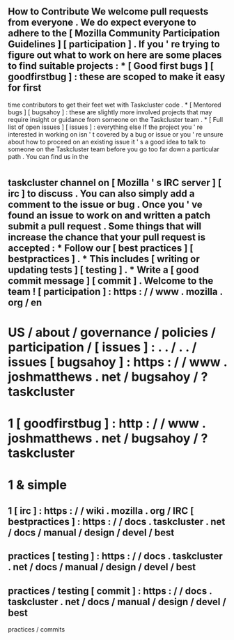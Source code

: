 #
How
to
Contribute
We
welcome
pull
requests
from
everyone
.
We
do
expect
everyone
to
adhere
to
the
[
Mozilla
Community
Participation
Guidelines
]
[
participation
]
.
If
you
'
re
trying
to
figure
out
what
to
work
on
here
are
some
places
to
find
suitable
projects
:
*
[
Good
first
bugs
]
[
goodfirstbug
]
:
these
are
scoped
to
make
it
easy
for
first
-
time
contributors
to
get
their
feet
wet
with
Taskcluster
code
.
*
[
Mentored
bugs
]
[
bugsahoy
]
:
these
are
slightly
more
involved
projects
that
may
require
insight
or
guidance
from
someone
on
the
Taskcluster
team
.
*
[
Full
list
of
open
issues
]
[
issues
]
:
everything
else
If
the
project
you
'
re
interested
in
working
on
isn
'
t
covered
by
a
bug
or
issue
or
you
'
re
unsure
about
how
to
proceed
on
an
existing
issue
it
'
s
a
good
idea
to
talk
to
someone
on
the
Taskcluster
team
before
you
go
too
far
down
a
particular
path
.
You
can
find
us
in
the
#
taskcluster
channel
on
[
Mozilla
'
s
IRC
server
]
[
irc
]
to
discuss
.
You
can
also
simply
add
a
comment
to
the
issue
or
bug
.
Once
you
'
ve
found
an
issue
to
work
on
and
written
a
patch
submit
a
pull
request
.
Some
things
that
will
increase
the
chance
that
your
pull
request
is
accepted
:
*
Follow
our
[
best
practices
]
[
bestpractices
]
.
*
This
includes
[
writing
or
updating
tests
]
[
testing
]
.
*
Write
a
[
good
commit
message
]
[
commit
]
.
Welcome
to
the
team
!
[
participation
]
:
https
:
/
/
www
.
mozilla
.
org
/
en
-
US
/
about
/
governance
/
policies
/
participation
/
[
issues
]
:
.
.
/
.
.
/
issues
[
bugsahoy
]
:
https
:
/
/
www
.
joshmatthews
.
net
/
bugsahoy
/
?
taskcluster
=
1
[
goodfirstbug
]
:
http
:
/
/
www
.
joshmatthews
.
net
/
bugsahoy
/
?
taskcluster
=
1
&
simple
=
1
[
irc
]
:
https
:
/
/
wiki
.
mozilla
.
org
/
IRC
[
bestpractices
]
:
https
:
/
/
docs
.
taskcluster
.
net
/
docs
/
manual
/
design
/
devel
/
best
-
practices
[
testing
]
:
https
:
/
/
docs
.
taskcluster
.
net
/
docs
/
manual
/
design
/
devel
/
best
-
practices
/
testing
[
commit
]
:
https
:
/
/
docs
.
taskcluster
.
net
/
docs
/
manual
/
design
/
devel
/
best
-
practices
/
commits
